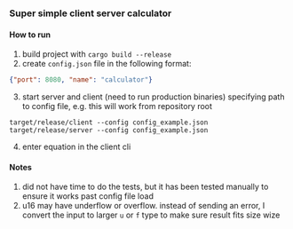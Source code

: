 ### Super simple client server calculator

#### How to run

1. build project with `cargo build --release`
2. create `config.json` file in the following format:
```json
{"port": 8080, "name": "calculator"}
```
3. start server and client (need to run production binaries)
 specifying path to config file, e.g. this will work from repository root
```shell
target/release/client --config config_example.json
target/release/server --config config_example.json
```
4. enter equation in the client cli

#### Notes
1. did not have time to do the tests, but it has been tested manually to ensure it works past config file load
2. u16 may have underflow or overflow. instead of sending an error, I convert the input to larger `u` or `f` type to make sure result fits size wize
